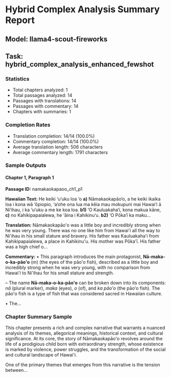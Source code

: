 # Hybrid Complex Analysis Summary Report
## Model: llama4-scout-fireworks
## Task: hybrid_complex_analysis_enhanced_fewshot

### Statistics
- Total chapters analyzed: 1
- Total passages analyzed: 14
- Passages with translations: 14
- Passages with commentary: 14
- Chapters with summaries: 1

### Completion Rates
- Translation completion: 14/14 (100.0%)
- Commentary completion: 14/14 (100.0%)
- Average translation length: 506 characters
- Average commentary length: 1791 characters

### Sample Outputs

#### Chapter 1, Paragraph 1
**Passage ID:** namakaokapaoo_ch1_p1

**Hawaiian Text:**
He keiki ‘u‘uku loa ‘o **a)** Nāmakaokapāo‘o, a he  keiki ikaika loa i kona wā ‘ōpiopio, ‘a‘ohe ona lua  ma kēia mau mokupuni mai Hawai‘i ā Ni‘ihau, i ka  ‘u‘uku a me ke koa loa. **b1)** ‘O Kauluakaha‘i, kona   makua kāne, **c)** no Kahikipapaialewa, he ‘āina i  Kahikinu‘u. **b2)** ‘O Pōka‘ī ka maku...

**Translation:**
Nāmakaokapāo'o was a little boy and incredibly strong when he was very young. There was no one like him from Hawai'i all the way to Ni'ihau in his small stature and bravery. His father was Kauluakaha'i from Kahikipapaialewa, a place in Kahikinu'u. His mother was Pōka'ī. His father was a high chief o...

**Commentary:**
• This paragraph introduces the main protagonist, **Nā-maka-o-ka-pāo'o** (m) (the eyes of the pāo'o fish), described as a little boy and incredibly strong when he was very young, with no comparison from Hawai'i to Ni'ihau for his small stature and strength.

– The name **Nā-maka-o-ka-pāo'o** can be broken down into its components: *nā* (plural marker), *maka* (eyes), *o* (of), and *ka pāo'o* (the pāo'o fish). The pāo'o fish is a type of fish that was considered sacred in Hawaiian culture.

• The...

### Chapter Summary Sample
This chapter presents a rich and complex narrative that warrants a nuanced analysis of its themes, allegorical meanings, historical context, and cultural significance. At its core, the story of Nāmakaokapāo'o revolves around the life of a prodigious child born with extraordinary strength, whose existence is marked by violence, power struggles, and the transformation of the social and cultural landscape of Hawai'i.

One of the primary themes that emerges from this narrative is the tension between...